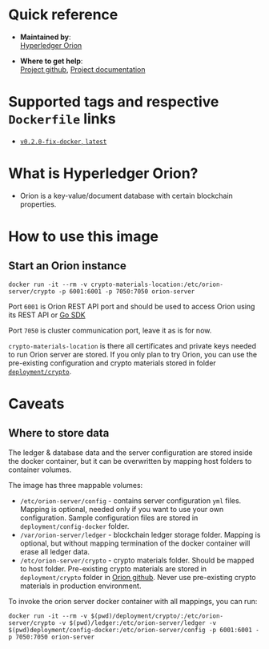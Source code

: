 # Quick reference

-	**Maintained by**:  
     [Hyperledger Orion](https://github.com/hyperledger-labs/orion-server/)

-	**Where to get help**:  
     [Project github](https://github.com/hyperledger-labs/orion-server/), [Project documentation](http://labs.hyperledger.org/orion-server/)

# Supported tags and respective `Dockerfile` links

- [`v0.2.0-fix-docker`, `latest`](https://github.com/hyperledger-labs/orion-server/blob/a29148fb3c9503140ede965c6af11c0fda8ff4ba/images/Dockerfile)


# What is Hyperledger Orion?

- Orion is a key-value/document database with certain blockchain properties.  

# How to use this image

## Start an Orion instance
```console
docker run -it --rm -v crypto-materials-location:/etc/orion-server/crypto -p 6001:6001 -p 7050:7050 orion-server
```

Port `6001` is Orion REST API port and should be used to access Orion using its REST API or [Go SDK](https://github.com/hyperledger-labs/orion-sdk-go/) 

Port `7050` is cluster communication port, leave it as is for now.

`crypto-materials-location` is there all certificates and private keys needed to run Orion server are stored.
If you only plan to try Orion, you can use the pre-existing configuration and crypto materials stored in folder [`deployment/crypto`](https://github.com/hyperledger-labs/orion-server/tree/main/deployment/crypto).

# Caveats

## Where to store data 

The ledger & database data and the server configuration are stored inside the docker container, but it can be overwritten by mapping host folders to container volumes.

The image has three mappable volumes:
* `/etc/orion-server/config` - contains server configuration `yml` files. Mapping is optional, needed only if you want to use your own configuration. Sample configuration files are stored in `deployment/config-docker` folder.
* `/var/orion-server/ledger` - blockchain ledger storage folder. Mapping is optional, but without mapping termination of the docker container will erase all ledger data.
* `/etc/orion-server/crypto` - crypto materials folder. Should be mapped to host folder. Pre-existing crypto materials are stored in `deployment/crypto` folder in [Orion github](https://github.com/hyperledger-labs/orion-server/). Never use pre-existing crypto materials in production environment.

To invoke the orion server docker container with all mappings, you can run:
```
docker run -it --rm -v $(pwd)/deployment/crypto/:/etc/orion-server/crypto -v $(pwd)/ledger:/etc/orion-server/ledger -v $(pwd)deployment/config-docker:/etc/orion-server/config -p 6001:6001 -p 7050:7050 orion-server
``` 